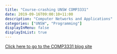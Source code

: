 ```yaml
---
title: "Course-crashing UNSW COMP3331"
date: 2019-09-16T09:00:10+11:00
description: "Computer Networks and Applications"
categories: ["UNSW", "Programming"]
displayInMenu: false
displayInList: true
---
```


[Click here to go to the COMP3331 blog site](//featherbear.github.io/UNSW-COMP3331-0/)
